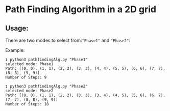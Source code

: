 # Path Finding Algorithm in a 2D grid
## Usage:
There are two modes to select from:`"Phase1"` and `"Phase2"`:

Example:
```
❯ python3 pathfindingAlg.py "Phase1"
selected mode: Phase1
Path: [(0, 0), (1, 1), (2, 2), (3, 3), (4, 4), (5, 5), (6, 6), (7, 7), (8, 8), (9, 9)]
Number of Steps: 9
```

```
❯ python3 pathfindingAlg.py "Phase2"
selected mode: Phase2
Path: [(0, 0), (1, 1), (2, 2), (3, 3), (3, 4), (4, 5), (5, 6), (6, 7), (7, 7), (8, 8), (9, 9)]
Number of Steps: 18
```
